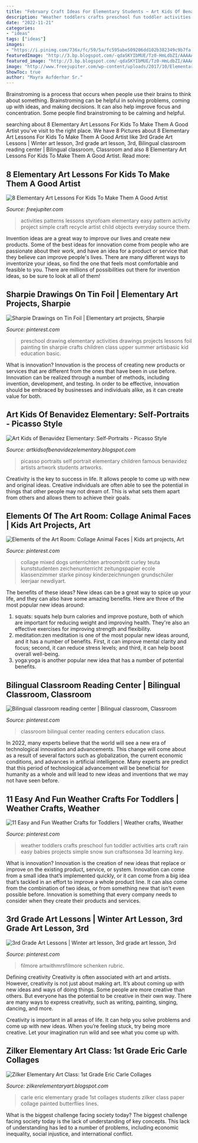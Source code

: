 ```yaml
---
title: "February Craft Ideas For Elementary Students ~ Art Kids Of Benavidez Elementary: Self-portraits"
description: "Weather toddlers crafts preschool fun toddler activities arts craft rain easy babies projects simple snow sun craftsonsea 3d learning key"
date: "2022-11-21"
categories:
- "ideas"
tags: ["ideas"]
images:
- "https://i.pinimg.com/736x/fc/59/5a/fc595abe509206dd102b382349c9b7fa.jpg"
featuredImage: "http://3.bp.blogspot.com/-qdaSKYIbMUE/Tz0-HmLdbZI/AAAAAAAABSI/i8YRiThyRd8/s1600/HPIM1196.JPG"
featured_image: "http://3.bp.blogspot.com/-qdaSKYIbMUE/Tz0-HmLdbZI/AAAAAAAABSI/i8YRiThyRd8/s1600/HPIM1196.JPG"
image: "http://www.freejupiter.com/wp-content/uploads/2017/10/Elementary-Art-Lessons-For-Kids-13.jpg"
ShowToc: true
author: "Mayra Aufderhar Sr."
---
```



Brainstroming is a process that occurs when people use their brains to think about something. Brainstroming can be helpful in solving problems, coming up with ideas, and making decisions. It can also help improve focus and concentration. Some people find brainstroming to be calming and helpful.

	

		
searching about 8 Elementary Art Lessons For Kids To Make Them A Good Artist you've visit to the right place. We have 8 Pictures about 8 Elementary Art Lessons For Kids To Make Them A Good Artist like 3rd Grade Art Lessons | Winter art lesson, 3rd grade art lesson, 3rd, Bilingual classroom reading center | Bilingual classroom, Classroom and also 8 Elementary Art Lessons For Kids To Make Them A Good Artist. Read more:
		
    
## 8 Elementary Art Lessons For Kids To Make Them A Good Artist

<img loading=lazy src="http://www.freejupiter.com/wp-content/uploads/2017/10/Elementary-Art-Lessons-For-Kids-13.jpg" onerror="this.onerror=null;this.src='https://tse1.mm.bing.net/th?id=OIP.pkbi5uhzikGz1iz8cup2ZAHaLH&amp;pid=15.1';" alt="8 Elementary Art Lessons For Kids To Make Them A Good Artist">

_Source: freejupiter.com_

>activities patterns lessons styrofoam elementary easy pattern activity project simple craft recycle artist child objects everyday source them. 

	

Invention ideas are a great way to improve our lives and create new products. Some of the best ideas for innovation come from people who are passionate about their work, and have an idea for a product or service that they believe can improve people's lives. There are many different ways to inventorize your ideas, so find the one that feels most comfortable and feasible to you. There are millions of possibilities out there for invention ideas, so be sure to look at all of them!

    
## Sharpie Drawings On Tin Foil | Elementary Art Projects, Sharpie

<img loading=lazy src="https://i.pinimg.com/736x/fc/59/5a/fc595abe509206dd102b382349c9b7fa.jpg" onerror="this.onerror=null;this.src='https://tse4.mm.bing.net/th?id=OIP.3tpqG3P5FrXOvxGK76wZaAHaOe&amp;pid=15.1';" alt="Sharpie Drawings on Tin Foil | Elementary art projects, Sharpie">

_Source: pinterest.com_

>preschool drawing elementary activities drawings projects lessons foil painting tin sharpie crafts children class upper summer artisbasic kid education basic. 

	

What is innovation?
Innovation is the process of creating new products or services that are different from the ones that have been in use before. Innovation can be realized through a number of methods, including invention, development, and testing. In order to be effective, innovation should be embraced by businesses and individuals alike, as it can create value for both.

    
## Art Kids Of Benavidez Elementary: Self-Portraits - Picasso Style

<img loading=lazy src="https://4.bp.blogspot.com/-F1AOMK8eNzI/USvFrOEI0oI/AAAAAAAAAsM/TtLPwlhowIQ/s1600/Picasso+Self+portraits+Kandinsky+circles+015.jpg" onerror="this.onerror=null;this.src='https://tse4.mm.bing.net/th?id=OIP.DU8vuKKJhjv-vJ25mvOVbQHaJ4&amp;pid=15.1';" alt="Art Kids of Benavidez Elementary: Self-Portraits - Picasso Style">

_Source: artkidsofbenavidezelementary.blogspot.com_

>picasso portraits self portrait elementary children famous benavidez artists artwork students artworks. 

	

Creativity is the key to success in life. It allows people to come up with new and original ideas. Creative individuals are often able to see the potential in things that other people may not dream of. This is what sets them apart from others and allows them to achieve their goals.

    
## Elements Of The Art Room: Collage Animal Faces | Kids Art Projects, Art

<img loading=lazy src="https://i.pinimg.com/736x/52/24/62/522462482ee3e5da97d06eafa870c343.jpg" onerror="this.onerror=null;this.src='https://tse4.mm.bing.net/th?id=OIP.BkatGyG4SFFi6eoySvy9XgHaHa&amp;pid=15.1';" alt="Elements of the Art Room: Collage Animal Faces | Kids art projects, Art">

_Source: pinterest.com_

>collage mixed dogs unterrichten artroombritt curley teuta kunststudenten zeichenunterricht zeitungspapier ecole klassenzimmer starke pinosy kinderzeichnungen grundschüler leerjaar newdiyart. 

	

The benefits of these ideas?
New ideas can be a great way to spice up your life, and they can also have some amazing benefits. Here are three of the most popular new ideas around: 
1. squats: squats help burn calories and improve posture, both of which are important for reducing weight and improving health. They're also an effective exercises for improving strength and flexibility. 
2. meditation:zen meditation is one of the most popular new ideas around, and it has a number of benefits. First, it can improve mental clarity and focus; second, it can reduce stress levels; and third, it can help boost overall well-being. 
3. yoga:yoga is another popular new idea that has a number of potential benefits.

    
## Bilingual Classroom Reading Center | Bilingual Classroom, Classroom

<img loading=lazy src="https://i.pinimg.com/736x/7e/f9/07/7ef907ae036feb0eedf02534c34fa0bc--bilingual-classroom-bilingual-education.jpg" onerror="this.onerror=null;this.src='https://tse2.mm.bing.net/th?id=OIP.IjBJtIMS8u99GEZYIo7xbgHaHa&amp;pid=15.1';" alt="Bilingual classroom reading center | Bilingual classroom, Classroom">

_Source: pinterest.com_

>classroom bilingual center reading centers education class. 

	

In 2022, many experts believe that the world will see a new era of technological innovation and advancements. This change will come about as a result of several factors such as globalization, the current economic conditions, and advances in artificial intelligence. Many experts are predict that this period of technological advancement will be beneficial for humanity as a whole and will lead to new ideas and inventions that we may not have seen before.

    
## 11 Easy And Fun Weather Crafts For Toddlers | Weather Crafts, Weather

<img loading=lazy src="https://i.pinimg.com/736x/99/75/9f/99759fe8b82e85ea52c7db0696b9e05f.jpg" onerror="this.onerror=null;this.src='https://tse1.mm.bing.net/th?id=OIP.Z6ZY5LlYvCof0yGo6BQEDAHaOx&amp;pid=15.1';" alt="11 Easy and Fun Weather Crafts for Toddlers | Weather crafts, Weather">

_Source: pinterest.com_

>weather toddlers crafts preschool fun toddler activities arts craft rain easy babies projects simple snow sun craftsonsea 3d learning key. 

	

What is innovation?
Innovation is the creation of new ideas that replace or improve on the existing product, service, or system. Innovation can come from a small idea that’s implemented quickly, or it can come from a big idea that’s tackled in an effort to improve a whole product line. It can also come from the combination of two ideas, or from something new that isn’t even possible before. Innovation is something that every company needs to consider when they create their products and services.

    
## 3rd Grade Art Lessons | Winter Art Lesson, 3rd Grade Art Lesson, 3rd

<img loading=lazy src="https://i.pinimg.com/736x/6d/c0/f2/6dc0f26fc6d59bd29f15d09f489532a9.jpg" onerror="this.onerror=null;this.src='https://tse3.mm.bing.net/th?id=OIP.y4FTa3ad5NrGFUv1Yk85SwHaJ8&amp;pid=15.1';" alt="3rd Grade Art Lessons | Winter art lesson, 3rd grade art lesson, 3rd">

_Source: pinterest.com_

>filmore artwithmrsfilmore schenken rubric. 

	

Defining creativity
Creativity is often associated with art and artists. However, creativity is not just about making art. It’s about coming up with new ideas and ways of doing things.
Some people are more creative than others. But everyone has the potential to be creative in their own way. There are many ways to express creativity, such as writing, painting, singing, dancing, and more.

Creativity is important in all areas of life. It can help you solve problems and come up with new ideas. When you’re feeling stuck, try being more creative. Let your imagination run wild and see what you come up with.

    
## Zilker Elementary Art Class: 1st Grade Eric Carle Collages

<img loading=lazy src="http://3.bp.blogspot.com/-qdaSKYIbMUE/Tz0-HmLdbZI/AAAAAAAABSI/i8YRiThyRd8/s1600/HPIM1196.JPG" onerror="this.onerror=null;this.src='https://tse2.mm.bing.net/th?id=OIP.0fEV2c2tF_CM7LcnpnjXvwHaJv&amp;pid=15.1';" alt="Zilker Elementary Art Class: 1st Grade Eric Carle Collages">

_Source: zilkerelementaryart.blogspot.com_

>carle eric elementary grade 1st collages students zilker class paper collage painted butterflies lines. 

	

What is the biggest challenge facing society today?
The biggest challenge facing society today is the lack of understanding of key concepts. This lack of understanding has led to a number of problems, including economic inequality, social injustice, and international conflict.

